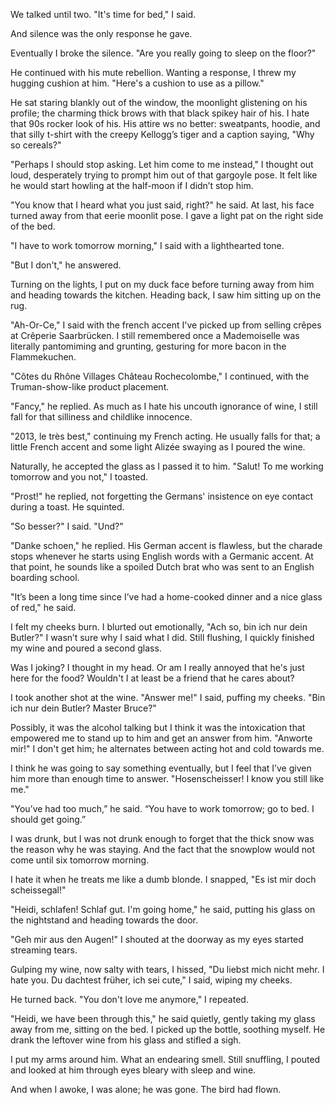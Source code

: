 We talked until two. "It's time for bed," I said.

And silence was the only response he gave. 

Eventually I broke the silence. "Are you really going to sleep on the floor?"

He continued with his mute rebellion. Wanting a response, I threw my hugging cushion at him. "Here's a cushion to use as a pillow."

He sat staring blankly out of the window, the moonlight glistening on his profile; the charming thick brows with that black spikey hair of his. I hate that 90s rocker look of his. His attire ws no better: sweatpants, hoodie, and that silly t-shirt with the creepy Kellogg’s tiger and a caption saying, "Why so cereals?"

"Perhaps I should stop asking. Let him come to me instead," I thought out loud, desperately trying to prompt him out of that gargoyle pose. It felt like he would start howling at the half-moon if I didn’t stop him.

"You know that I heard what you just said, right?" he said. At last, his face turned away from that eerie moonlit pose. I gave a light pat on the right side of the bed.

"I have to work tomorrow morning," I said with a lighthearted tone.

"But I don't," he answered.

Turning on the lights, I put on my duck face before turning away from him and heading towards the kitchen. Heading back, I saw him sitting up on the rug.

"Ah-Or-Ce," I said with the french accent I've picked up from selling crêpes at Crêperie Saarbrücken. I still remembered once a Mademoiselle was literally pantomiming and grunting, gesturing for more bacon in the Flammekuchen.

"Côtes du Rhône Villages Château Rochecolombe," I continued, with the Truman-show-like product placement.

"Fancy," he replied. As much as I hate his uncouth ignorance of wine, I still fall for that silliness and childlike innocence.

"2013, le très best," continuing my French acting. He usually falls for that; a little French accent and some light Alizée swaying as I poured the wine.

Naturally, he accepted the glass as I passed it to him. "Salut! To me working tomorrow and you not," I toasted.

"Prost!" he replied, not forgetting the Germans' insistence on eye contact during a toast. He squinted.

"So besser?" I said. "Und?"

"Danke schoen," he replied. His German accent is flawless, but the charade stops whenever he starts using English words with a Germanic accent. At that point, he sounds like a spoiled Dutch brat who was sent to an English boarding school.

"It’s been a long time since I’ve had a home-cooked dinner and a nice glass of red," he said.

I felt my cheeks burn. I blurted out emotionally, "Ach so, bin ich nur dein Butler?" I wasn’t sure why I said what I did. Still flushing, I quickly finished my wine and poured a second glass.

Was I joking? I thought in my head. Or am I really annoyed that he's just here for the food? Wouldn't I at least be a friend that he cares about?

I took another shot at the wine. "Answer me!" I said, puffing my cheeks. "Bin ich nur dein Butler? Master Bruce?"

Possibly, it was the alcohol talking but I think it was the intoxication that empowered me to stand up to him and get an answer from him. "Anworte mir!" I don't get him; he alternates between acting hot and cold towards me.

I think he was going to say something eventually, but I feel that I’ve given him more than enough time to answer. "Hosenscheisser! I know you still like me."

"You’ve had too much,” he said. “You have to work tomorrow; go to bed. I should get going.”

I was drunk, but I was not drunk enough to forget that the thick snow was the reason why he was staying. And the fact that the snowplow would not come until six tomorrow morning.

I hate it when he treats me like a dumb blonde. I snapped, "Es ist mir doch scheissegal!"

"Heidi, schlafen! Schlaf gut. I'm going home," he said, putting his glass on the nightstand and heading towards the door.

"Geh mir aus den Augen!" I shouted at the doorway as my eyes started streaming tears.

Gulping my wine, now salty with tears, I hissed, "Du liebst mich nicht mehr. I hate you. Du dachtest früher, ich sei cute," I said, wiping my cheeks.

He turned back. "You don't love me anymore," I repeated.

"Heidi, we have been through this," he said quietly, gently taking my glass away from me, sitting on the bed. I picked up the bottle, soothing myself. He drank the leftover wine from his glass and stifled a sigh.

I put my arms around him. What an endearing smell. Still snuffling, I pouted and looked at him through eyes bleary with sleep and wine.

And when I awoke, I was alone; he was gone. The bird had flown.

